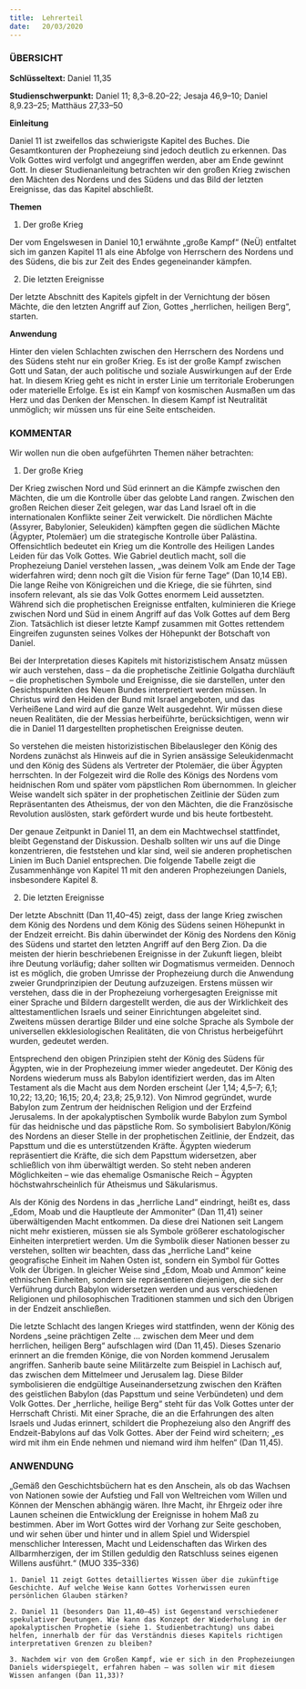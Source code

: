 ```yaml
---
title:  Lehrerteil
date:   20/03/2020
---
```


### ÜBERSICHT

**Schlüsseltext:** Daniel 11,35

**Studienschwerpunkt:** Daniel 11; 8,3–8.20–22; Jesaja 46,9–10; Daniel 8,9.23–25; ­Matthäus 27,33–50

**Einleitung**

Daniel 11 ist zweifellos das schwierigste Kapitel des Buches. Die Gesamtkonturen der Prophezeiung sind jedoch deutlich zu erkennen. Das Volk Gottes wird verfolgt und angegriffen werden, aber am Ende gewinnt Gott. In dieser Studienanleitung betrachten wir den großen Krieg zwischen den Mächten des Nordens und des Südens und das Bild der letzten Ereignisse, das das Kapitel abschließt.

**Themen**

1. Der große Krieg

Der vom Engelswesen in Daniel 10,1 erwähnte „große Kampf“ (NeÜ) entfaltet sich im ganzen Kapitel 11 als eine Abfolge von Herrschern des Nordens und des Südens, die bis zur Zeit des Endes gegeneinander kämpfen.

2. Die letzten Ereignisse

Der letzte Abschnitt des Kapitels gipfelt in der Vernichtung der bösen Mächte, die den letzten Angriff auf Zion, Gottes „herrlichen, heiligen Berg“, starten.

**Anwendung**

Hinter den vielen Schlachten zwischen den Herrschern des Nordens und des Südens steht nur ein großer Krieg. Es ist der große Kampf zwischen Gott und Satan, der auch politische und soziale Auswirkungen auf der Erde hat. In diesem Krieg geht es nicht in erster Linie um territoriale Eroberungen oder materielle Erfolge. Es ist ein Kampf von kosmischen Ausmaßen um das Herz und das Denken der Menschen. In diesem Kampf ist Neutralität unmöglich; wir müssen uns für eine Seite entscheiden.

### KOMMENTAR

Wir wollen nun die oben aufgeführten Themen näher betrachten:

1. Der große Krieg

Der Krieg zwischen Nord und Süd erinnert an die Kämpfe zwischen den Mächten, die um die Kontrolle über das gelobte Land rangen. Zwischen den großen Reichen dieser Zeit gelegen, war das Land Israel oft in die internationalen Konflikte seiner Zeit verwickelt. Die nördlichen Mächte (Assyrer, Babylonier, Seleukiden) kämpften gegen die südlichen Mächte (Ägypter, Ptolemäer) um die strategische Kontrolle über Palästina. Offensichtlich bedeutet ein Krieg um die Kontrolle des Heiligen Landes Leiden für das Volk Gottes. Wie Gabriel deutlich macht, soll die Prophezeiung Daniel verstehen lassen, „was deinem Volk am Ende der Tage widerfahren wird; denn noch gilt die Vision für ferne Tage“ (Dan 10,14 EB). Die lange Reihe von Königreichen und die Kriege, die sie führten, sind insofern relevant, als sie das Volk Gottes enormem Leid aussetzten. Während sich die prophetischen Ereignisse entfalten, kulminieren die Kriege zwischen Nord und Süd in einem Angriff auf das Volk Gottes auf dem Berg Zion. Tatsächlich ist dieser letzte Kampf zusammen mit Gottes rettendem Eingreifen zugunsten seines Volkes der Höhepunkt der Botschaft von Daniel.

Bei der Interpretation dieses Kapitels mit historizistischem Ansatz müssen wir auch verstehen, dass – da die prophetische Zeitlinie Golgatha durchläuft – die prophetischen Symbole und Ereignisse, die sie darstellen, unter den Gesichtspunkten des Neuen Bundes interpretiert werden müssen. In Christus wird den Heiden der Bund mit Israel angeboten, und das Verheißene Land wird auf die ganze Welt ausgedehnt. Wir müssen diese neuen Realitäten, die der Messias herbeiführte, berücksichtigen, wenn wir die in Daniel 11 dargestellten prophetischen Ereignisse deuten.

So verstehen die meisten historizistischen Bibelausleger den König des Nordens zunächst als Hinweis auf die in Syrien ansässige Seleukidenmacht und den König des Südens als Vertreter der Ptolemäer, die über Ägypten herrschten. In der Folgezeit wird die Rolle des Königs des Nordens vom heidnischen Rom und später vom päpstlichen Rom übernommen. In gleicher Weise wandelt sich später in der prophetischen Zeitlinie der Süden zum Repräsentanten des Atheismus, der von den Mächten, die die Französische Revolution auslösten, stark gefördert wurde und bis heute fortbesteht.

Der genaue Zeitpunkt in Daniel 11, an dem ein Machtwechsel stattfindet, bleibt Gegenstand der Diskussion. Deshalb sollten wir uns auf die Dinge konzentrieren, die feststehen und klar sind, weil sie anderen prophetischen Linien im Buch Daniel entsprechen. Die folgende Tabelle zeigt die Zusammenhänge von Kapitel 11 mit den anderen Prophezeiungen Daniels, insbesondere Kapitel 8.

2. Die letzten Ereignisse

Der letzte Abschnitt (Dan 11,40–45) zeigt, dass der lange Krieg zwischen dem König des Nordens und dem König des Südens seinen Höhepunkt in der Endzeit erreicht. Bis dahin überwindet der König des Nordens den König des Südens und startet den letzten Angriff auf den Berg Zion. Da die meisten der hierin beschriebenen Ereignisse in der Zukunft liegen, bleibt ihre Deutung vorläufig; daher sollten wir Dogmatismus vermeiden. Dennoch ist es möglich, die groben Umrisse der Prophezeiung durch die Anwendung zweier Grundprinzipien der Deutung aufzuzeigen. Erstens müssen wir verstehen, dass die in der Prophezeiung vorhergesagten Ereignisse mit einer Sprache und Bildern dargestellt werden, die aus der Wirklichkeit des alttestamentlichen Israels und seiner Einrichtungen abgeleitet sind. Zweitens müssen derartige Bilder und eine solche Sprache als Symbole der universellen ekklesiologischen Realitäten, die von Christus herbeigeführt wurden, gedeutet werden.

Entsprechend den obigen Prinzipien steht der König des Südens für Ägypten, wie in der Prophezeiung immer wieder angedeutet. Der König des Nordens wiederum muss als Babylon identifiziert werden, das im Alten Testament als die Macht aus dem Norden erscheint (Jer 1,14; 4,5–7; 6,1; 10,22; 13,20; 16,15; 20,4; 23,8; 25,9.12). Von Nimrod gegründet, wurde Babylon zum Zentrum der heidnischen Religion und der Erzfeind Jerusalems. In der apokalyptischen Symbolik wurde Babylon zum Symbol für das heidnische und das päpstliche Rom. So symbolisiert Babylon/König des Nordens an dieser Stelle in der prophetischen Zeitlinie, der Endzeit, das Papsttum und die es unterstützenden Kräfte. Ägypten wiederum repräsentiert die Kräfte, die sich dem Papsttum widersetzen, aber schließlich von ihm überwältigt werden. So steht neben anderen Möglichkeiten – wie das ehemalige Osmanische Reich – Ägypten höchstwahrscheinlich für Atheismus und Säkularismus.

Als der König des Nordens in das „herrliche Land“ eindringt, heißt es, dass „Edom, Moab und die Hauptleute der Ammoniter“ (Dan 11,41) seiner überwältigenden Macht entkommen. Da diese drei Nationen seit Langem nicht mehr existieren, müssen sie als Symbole größerer eschatologischer Einheiten interpretiert werden. Um die Symbolik dieser Nationen besser zu verstehen, sollten wir beachten, dass das „herrliche Land“ keine geografische Einheit im Nahen Osten ist, sondern ein Symbol für Gottes Volk der Übrigen. In gleicher Weise sind „Edom, Moab und Ammon“ keine ethnischen Einheiten, sondern sie repräsentieren diejenigen, die sich der Verführung durch Babylon widersetzen werden und aus verschiedenen Religionen und philosophischen Traditionen stammen und sich den Übrigen in der Endzeit anschließen.

Die letzte Schlacht des langen Krieges wird stattfinden, wenn der König des Nordens „seine prächtigen Zelte … zwischen dem Meer und dem herrlichen, heiligen Berg“ aufschlagen wird (Dan 11,45). Dieses Szenario erinnert an die fremden Könige, die von Norden kommend Jerusalem angriffen. Sanherib baute seine Militärzelte zum Beispiel in Lachisch auf, das zwischen dem Mittelmeer und Jerusalem lag. Diese Bilder symbolisieren die endgültige Auseinandersetzung zwischen den Kräften des geistlichen Babylon (das Papsttum und seine Verbündeten) und dem Volk Gottes. Der „herrliche, heilige Berg“ steht für das Volk Gottes unter der Herrschaft Christi. Mit einer Sprache, die an die Erfahrungen des alten Israels und Judas erinnert, schildert die Prophezeiung also den Angriff des Endzeit-Babylons auf das Volk Gottes. Aber der Feind wird scheitern; „es wird mit ihm ein Ende nehmen und niemand wird ihm helfen“ (Dan 11,45).

### ANWENDUNG

„Gemäß den Geschichtsbüchern hat es den Anschein, als ob das Wachsen von Nationen sowie der Aufstieg und Fall von Weltreichen vom Willen und Können der Menschen abhängig wären. Ihre Macht, ihr Ehrgeiz oder ihre Launen scheinen die Entwicklung der Ereignisse in hohem Maß zu bestimmen. Aber im Wort Gottes wird der Vorhang zur Seite geschoben, und wir sehen über und hinter und in allem Spiel und Widerspiel menschlicher Interessen, Macht und Leidenschaften das Wirken des Allbarmherzigen, der im Stillen geduldig den Ratschluss seines eigenen Willens ausführt.“ (MUO 335–336)

`1. Daniel 11 zeigt Gottes detailliertes Wissen über die zukünftige Geschichte. Auf welche Weise kann Gottes Vorherwissen euren persönlichen Glauben stärken?`

`2. Daniel 11 (besonders Dan 11,40–45) ist Gegenstand verschiedener spekulativer Deutungen. Wie kann das Konzept der Wiederholung in der apokalyptischen Prophetie (siehe 1. Studienbetrachtung) uns dabei helfen, innerhalb der für das Verständnis dieses Kapitels richtigen interpretativen Grenzen zu bleiben?`

`3. Nachdem wir von dem Großen Kampf, wie er sich in den Prophezeiungen Daniels widerspiegelt, erfahren haben – was sollen wir mit diesem Wissen anfangen (Dan 11,33)?`